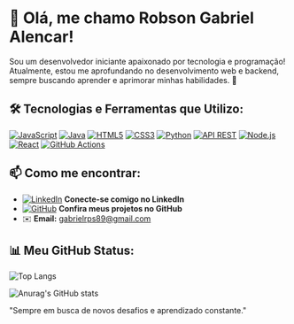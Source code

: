 # 👋 Olá, me chamo Robson Gabriel Alencar!

Sou um desenvolvedor iniciante apaixonado por tecnologia e programação! Atualmente, estou me aprofundando no desenvolvimento web e backend, sempre buscando aprender e aprimorar minhas habilidades. 🚀

## 🛠️ Tecnologias e Ferramentas que Utilizo:

[![JavaScript](https://img.shields.io/badge/-JavaScript-F7DF1E?style=flat-square&logo=javascript&logoColor=black)](https://developer.mozilla.org/pt-BR/docs/Web/JavaScript)
[![Java](https://img.shields.io/badge/-Java-007396?style=flat-square&logo=java&logoColor=white)](https://docs.oracle.com/en/java/)
[![HTML5](https://img.shields.io/badge/-HTML5-E34F26?style=flat-square&logo=html5&logoColor=white)](https://developer.mozilla.org/pt-BR/docs/Web/HTML)
[![CSS3](https://img.shields.io/badge/-CSS3-1572B6?style=flat-square&logo=css3&logoColor=white)](https://developer.mozilla.org/pt-BR/docs/Web/CSS)
[![Python](https://img.shields.io/badge/-Python-3776AB?style=flat-square&logo=python&logoColor=white)](https://www.python.org/doc/)
[![API REST](https://img.shields.io/badge/-API%20REST-FF6F00?style=flat-square&logo=api)](https://restfulapi.net/)
[![Node.js](https://img.shields.io/badge/-Node.js-339933?style=flat-square&logo=node.js&logoColor=white)](https://nodejs.org/en/docs/)
[![React](https://img.shields.io/badge/-React-61DAFB?style=flat-square&logo=react&logoColor=black)](https://reactjs.org/docs/getting-started.html)
[![GitHub Actions](https://img.shields.io/badge/-GitHub%20Actions-2088FF?style=flat-square&logo=github-actions&logoColor=white)](https://docs.github.com/en/actions)

## 📫 Como me encontrar:

- [![LinkedIn](https://img.shields.io/badge/-LinkedIn-0A66C2?style=flat-square&logo=linkedin&logoColor=white)](https://www.linkedin.com/in/robson-gabriel-alencar-souza-57b70528b/) **Conecte-se comigo no LinkedIn**
- [![GitHub](https://img.shields.io/badge/-GitHub-181717?style=flat-square&logo=github&logoColor=white)](https://github.com/robsongabrielalencar) **Confira meus projetos no GitHub**
- ✉️ **Email:** [gabrielrps89@gmail.com](gabrielrps89@gmail.com)
  
## 📊 Meu GitHub Status:

![Top Langs](https://github-readme-stats.vercel.app/api/top-langs/?username=robsongabrielalencar&size_weight=0.5&count_weight=0.5&theme=dark)

![Anurag's GitHub stats](https://github-readme-stats.vercel.app/api?username=robsongabrielalencar&show_icons=true&theme=dark)

"Sempre em busca de novos desafios e aprendizado constante."
